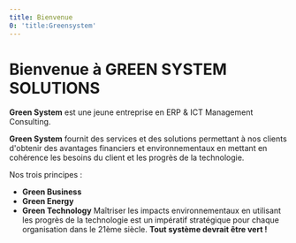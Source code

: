 ```yaml
---
title: Bienvenue
0: 'title:Greensystem'
---
```


# Bienvenue à GREEN SYSTEM SOLUTIONS

**Green System** est une jeune entreprise en ERP & ICT Management Consulting.

**Green System** fournit des services et des solutions permettant à nos clients d'obtenir des avantages financiers et environnementaux en mettant en cohérence les besoins du client et les progrès de la technologie.

Nos trois principes :

* **Green Business**
* **Green Energy**
* **Green Technology**
Maîtriser les impacts environnementaux en utilisant les progrès de la technologie est un impératif stratégique pour chaque organisation dans le 21ème siècle. **Tout système devrait être vert !**